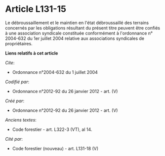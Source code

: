 # Article L131-15

Le débroussaillement et le maintien en l'état débroussaillé des terrains concernés par les obligations résultant du présent
titre peuvent être confiés à une association syndicale constituée conformément à l'ordonnance n° 2004-632 du 1er juillet 2004
relative aux associations syndicales de propriétaires.

**Liens relatifs à cet article**

_Cite_:

  - Ordonnance n°2004-632 du 1 juillet 2004

_Codifié par_:

  - Ordonnance n°2012-92 du 26 janvier 2012 - art. (V)

_Créé par_:

  - Ordonnance n°2012-92 du 26 janvier 2012 - art. (V)

_Anciens textes_:

  - Code forestier - art. L322-3 (VT), al 14.

_Cité par_:

  - Code forestier (nouveau) - art. L131-18 (V)
